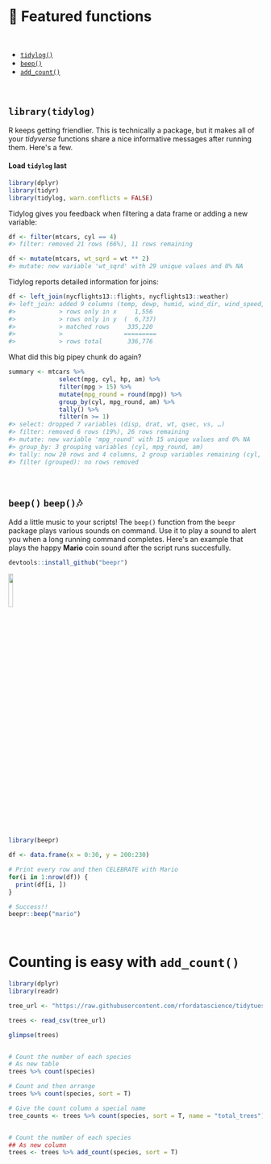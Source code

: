 # :hatching_chick: Featured functions

<br>

- [`tidylog()`](#library(tidylog))
- [`beep()`](#beep-beepnotes)
- [`add_count()`](#counting-is-easy-with-add_count)

<br>

## `library(tidylog)`

R keeps getting friendlier. This is technically a package, but it makes all of your _tidyverse_ functions share a nice informative messages after running them. Here's a few.

#### Load `tidylog` last
``` r
library(dplyr)
library(tidyr)
library(tidylog, warn.conflicts = FALSE)
```

Tidylog gives you feedback when filtering a data frame or adding a new variable:

``` r
df <- filter(mtcars, cyl == 4)
#> filter: removed 21 rows (66%), 11 rows remaining

df <- mutate(mtcars, wt_sqrd = wt ** 2)
#> mutate: new variable 'wt_sqrd' with 29 unique values and 0% NA
```

Tidylog reports detailed information for joins:

``` r
df <- left_join(nycflights13::flights, nycflights13::weather)
#> left_join: added 9 columns (temp, dewp, humid, wind_dir, wind_speed, …)
#>            > rows only in x     1,556
#>            > rows only in y  (  6,737)
#>            > matched rows     335,220
#>            >                 =========
#>            > rows total       336,776
```


What did this big pipey chunk do again?

``` r
summary <- mtcars %>%
              select(mpg, cyl, hp, am) %>%
              filter(mpg > 15) %>%
              mutate(mpg_round = round(mpg)) %>%
              group_by(cyl, mpg_round, am) %>%
              tally() %>%
              filter(n >= 1)
#> select: dropped 7 variables (disp, drat, wt, qsec, vs, …)
#> filter: removed 6 rows (19%), 26 rows remaining
#> mutate: new variable 'mpg_round' with 15 unique values and 0% NA
#> group_by: 3 grouping variables (cyl, mpg_round, am)
#> tally: now 20 rows and 4 columns, 2 group variables remaining (cyl, mpg_round)
#> filter (grouped): no rows removed
```
<br>


## `beep()` `beep()`:notes: 

Add a little music to your scripts! The `beep()` function from the `beepr` package plays various sounds on command. 
Use it to play a sound to alert you when a long running command completes. 
Here's an example that plays the happy __Mario__ coin sound after the script runs succesfully. 

``` r
devtools::install_github("beepr")
```

<img src="images/mario.ico" width="13%" />

  
``` r
library(beepr)

df <- data.frame(x = 0:30, y = 200:230)

# Print every row and then CELEBRATE with Mario
for(i in 1:nrow(df)) {
  print(df[i, ])
}

# Success!!
beepr::beep("mario")

```
<br>

# Counting is easy with `add_count()`

``` r
library(dplyr)
library(readr)
```

```r
tree_url <- "https://raw.githubusercontent.com/rfordatascience/tidytuesday/master/data/2020/2020-01-28/sf_trees.csv"

trees <- read_csv(tree_url)

glimpse(trees)


# Count the number of each species
# As new table
trees %>% count(species)

# Count and then arrange 
trees %>% count(species, sort = T)

# Give the count column a special name
tree_counts <- trees %>% count(species, sort = T, name = "total_trees")


# Count the number of each species
## As new column
trees <- trees %>% add_count(species, sort = T)

```

##  
